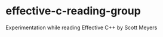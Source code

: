 effective-c-reading-group
=========================

Experimentation while reading Effective C++ by Scott Meyers 
